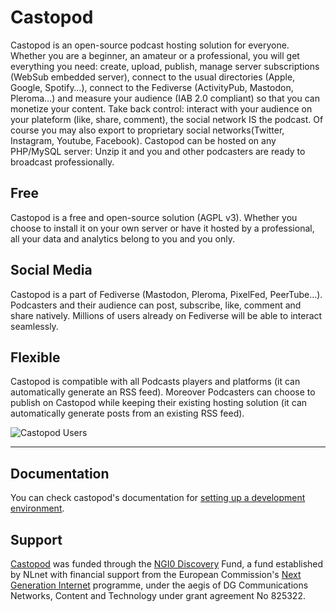 # Castopod

Castopod is an open-source podcast hosting solution for everyone. Whether you
are a beginner, an amateur or a professional, you will get everything you need:
create, upload, publish, manage server subscriptions (WebSub embedded server),
connect to the usual directories (Apple, Google, Spotify…), connect to the
Fediverse (ActivityPub, Mastodon, Pleroma…) and measure your audience (IAB 2.0
compliant) so that you can monetize your content. Take back control: interact
with your audience on your plateform (like, share, comment), the social network
IS the podcast. Of course you may also export to proprietary social
networks(Twitter, Instagram, Youtube, Facebook). Castopod can be hosted on any
PHP/MySQL server: Unzip it and you and other podcasters are ready to broadcast
professionally.

## Free

Castopod is a free and open-source solution (AGPL v3). Whether you choose to
install it on your own server or have it hosted by a professional, all your data
and analytics belong to you and you only.

## Social Media

Castopod is a part of Fediverse (Mastodon, Pleroma, PixelFed, PeerTube…).
Podcasters and their audience can post, subscribe, like, comment and share
natively. Millions of users already on Fediverse will be able to interact
seamlessly.

## Flexible

Castopod is compatible with all Podcasts players and platforms (it can
automatically generate an RSS feed). Moreover Podcasters can choose to publish
on Castopod while keeping their existing hosting solution (it can automatically
generate posts from an existing RSS feed).

![Castopod Users](https://podlibre.org/static/images/Business-31.svg)

---

## Documentation

You can check castopod's documentation for
[setting up a development environment](./docs/setup-development.md).

## Support

[Castopod](https://nlnet.nl/project/Castopod/) was funded through the
[NGI0 Discovery](https://nlnet.nl/discovery/) Fund, a fund established by NLnet
with financial support from the European Commission's
[Next Generation Internet](https://www.ngi.eu/) programme, under the aegis of DG
Communications Networks, Content and Technology under grant agreement No 825322.
